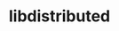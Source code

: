 ---
title: "libdistributed"
layout: cache
categories: [package, develop]
meta: {"versions": ["0.4.2"], "compilers": ["cce@=15.0.1", "gcc@=11.1.0", "gcc@=11.4.0", "oneapi@=2023.2.1"], "oss": ["rhel8", "ubuntu20.04"], "platforms": ["linux"], "targets": ["x86_64_v3", "zen4"], "stacks": ["e4s", "e4s-cray-rhel", "e4s-oneapi", "root"], "num_specs": 25, "num_specs_by_stack": {"e4s-cray-rhel": 4, "root": 25, "e4s": 15, "e4s-oneapi": 6}}
spec_details: [{"hash": "vnyyprdly3kw74qf5msu4iz6wz2bhbgp", "compiler": "cce@=15.0.1", "versions": ["0.4.2"], "os": "rhel8", "platform": "linux", "target": "zen4", "variants": ["build_system=cmake", "build_type=Release", "generator=make", "~ipo"], "stacks": ["e4s-cray-rhel", "root"], "size": "-", "tarball": "https://binaries.spack.io/develop/build_cache/linux-rhel8-zen4/cce-15.0.1/libdistributed-0.4.2/linux-rhel8-zen4-cce-15.0.1-libdistributed-0.4.2-vnyyprdly3kw74qf5msu4iz6wz2bhbgp.spack"}, {"hash": "qwjcmd4owplfdrvvh2yl5p7zgxt2hpaa", "compiler": "cce@=15.0.1", "versions": ["0.4.2"], "os": "rhel8", "platform": "linux", "target": "zen4", "variants": ["build_system=cmake", "build_type=Release", "generator=make", "~ipo"], "stacks": ["e4s-cray-rhel", "root"], "size": "-", "tarball": "https://binaries.spack.io/develop/build_cache/linux-rhel8-zen4/cce-15.0.1/libdistributed-0.4.2/linux-rhel8-zen4-cce-15.0.1-libdistributed-0.4.2-qwjcmd4owplfdrvvh2yl5p7zgxt2hpaa.spack"}, {"hash": "q4yiiv3wbl7v6bqoojljmo2ze2tqcywp", "compiler": "cce@=15.0.1", "versions": ["0.4.2"], "os": "rhel8", "platform": "linux", "target": "zen4", "variants": ["build_system=cmake", "build_type=Release", "generator=make", "~ipo"], "stacks": ["e4s-cray-rhel", "root"], "size": "-", "tarball": "https://binaries.spack.io/develop/build_cache/linux-rhel8-zen4/cce-15.0.1/libdistributed-0.4.2/linux-rhel8-zen4-cce-15.0.1-libdistributed-0.4.2-q4yiiv3wbl7v6bqoojljmo2ze2tqcywp.spack"}, {"hash": "7lko3dp7iu3slybykdujdis7i3gvjyk6", "compiler": "cce@=15.0.1", "versions": ["0.4.2"], "os": "rhel8", "platform": "linux", "target": "zen4", "variants": ["build_system=cmake", "build_type=Release", "generator=make", "~ipo"], "stacks": ["e4s-cray-rhel", "root"], "size": "-", "tarball": "https://binaries.spack.io/develop/build_cache/linux-rhel8-zen4/cce-15.0.1/libdistributed-0.4.2/linux-rhel8-zen4-cce-15.0.1-libdistributed-0.4.2-7lko3dp7iu3slybykdujdis7i3gvjyk6.spack"}, {"hash": "5izct745ay4omefkrwdcopjt4ysg4hp2", "compiler": "gcc@=11.1.0", "versions": ["0.4.2"], "os": "ubuntu20.04", "platform": "linux", "target": "x86_64_v3", "variants": ["build_system=cmake", "build_type=Release", "generator=make", "~ipo"], "stacks": ["root", "e4s"], "size": "-", "tarball": "https://binaries.spack.io/develop/build_cache/linux-ubuntu20.04-x86_64_v3/gcc-11.1.0/libdistributed-0.4.2/linux-ubuntu20.04-x86_64_v3-gcc-11.1.0-libdistributed-0.4.2-5izct745ay4omefkrwdcopjt4ysg4hp2.spack"}, {"hash": "bjzccuxrdkyyn3atsqhk3ce3kqzi5aui", "compiler": "gcc@=11.1.0", "versions": ["0.4.2"], "os": "ubuntu20.04", "platform": "linux", "target": "x86_64_v3", "variants": ["build_system=cmake", "build_type=Release", "generator=make", "~ipo"], "stacks": ["root", "e4s"], "size": "-", "tarball": "https://binaries.spack.io/develop/build_cache/linux-ubuntu20.04-x86_64_v3/gcc-11.1.0/libdistributed-0.4.2/linux-ubuntu20.04-x86_64_v3-gcc-11.1.0-libdistributed-0.4.2-bjzccuxrdkyyn3atsqhk3ce3kqzi5aui.spack"}, {"hash": "f4aikwqnht5frj5yhjxhqp4z37b7gfnf", "compiler": "gcc@=11.1.0", "versions": ["0.4.2"], "os": "ubuntu20.04", "platform": "linux", "target": "x86_64_v3", "variants": ["build_system=cmake", "build_type=Release", "generator=make", "~ipo"], "stacks": ["root", "e4s"], "size": "-", "tarball": "https://binaries.spack.io/develop/build_cache/linux-ubuntu20.04-x86_64_v3/gcc-11.1.0/libdistributed-0.4.2/linux-ubuntu20.04-x86_64_v3-gcc-11.1.0-libdistributed-0.4.2-f4aikwqnht5frj5yhjxhqp4z37b7gfnf.spack"}, {"hash": "ufetokgkhjomb6ejpofjn2pwc6mhdfjj", "compiler": "gcc@=11.1.0", "versions": ["0.4.2"], "os": "ubuntu20.04", "platform": "linux", "target": "x86_64_v3", "variants": ["build_system=cmake", "build_type=Release", "generator=make", "~ipo"], "stacks": ["root", "e4s"], "size": "-", "tarball": "https://binaries.spack.io/develop/build_cache/linux-ubuntu20.04-x86_64_v3/gcc-11.1.0/libdistributed-0.4.2/linux-ubuntu20.04-x86_64_v3-gcc-11.1.0-libdistributed-0.4.2-ufetokgkhjomb6ejpofjn2pwc6mhdfjj.spack"}, {"hash": "b6e7u2zpqwqlz7wg5gakuqyoyutp55ar", "compiler": "gcc@=11.1.0", "versions": ["0.4.2"], "os": "ubuntu20.04", "platform": "linux", "target": "x86_64_v3", "variants": ["build_system=cmake", "build_type=Release", "generator=make", "~ipo"], "stacks": ["root", "e4s"], "size": "-", "tarball": "https://binaries.spack.io/develop/build_cache/linux-ubuntu20.04-x86_64_v3/gcc-11.1.0/libdistributed-0.4.2/linux-ubuntu20.04-x86_64_v3-gcc-11.1.0-libdistributed-0.4.2-b6e7u2zpqwqlz7wg5gakuqyoyutp55ar.spack"}, {"hash": "n6q7p23blvout2eyfqno2faztdrsu3bp", "compiler": "gcc@=11.1.0", "versions": ["0.4.2"], "os": "ubuntu20.04", "platform": "linux", "target": "x86_64_v3", "variants": ["build_system=cmake", "build_type=Release", "generator=make", "~ipo"], "stacks": ["root", "e4s"], "size": "-", "tarball": "https://binaries.spack.io/develop/build_cache/linux-ubuntu20.04-x86_64_v3/gcc-11.1.0/libdistributed-0.4.2/linux-ubuntu20.04-x86_64_v3-gcc-11.1.0-libdistributed-0.4.2-n6q7p23blvout2eyfqno2faztdrsu3bp.spack"}, {"hash": "yto4ug3nubpv2sjednfpewxqchqoyg4w", "compiler": "gcc@=11.1.0", "versions": ["0.4.2"], "os": "ubuntu20.04", "platform": "linux", "target": "x86_64_v3", "variants": ["build_system=cmake", "build_type=Release", "generator=make", "~ipo"], "stacks": ["root", "e4s"], "size": "-", "tarball": "https://binaries.spack.io/develop/build_cache/linux-ubuntu20.04-x86_64_v3/gcc-11.1.0/libdistributed-0.4.2/linux-ubuntu20.04-x86_64_v3-gcc-11.1.0-libdistributed-0.4.2-yto4ug3nubpv2sjednfpewxqchqoyg4w.spack"}, {"hash": "tloe7tt3fyjivcx5u5oaudkkisthkzzy", "compiler": "gcc@=11.4.0", "versions": ["0.4.2"], "os": "ubuntu20.04", "platform": "linux", "target": "x86_64_v3", "variants": ["build_system=cmake", "build_type=Release", "generator=make", "~ipo"], "stacks": ["root", "e4s"], "size": "-", "tarball": "https://binaries.spack.io/develop/build_cache/linux-ubuntu20.04-x86_64_v3/gcc-11.4.0/libdistributed-0.4.2/linux-ubuntu20.04-x86_64_v3-gcc-11.4.0-libdistributed-0.4.2-tloe7tt3fyjivcx5u5oaudkkisthkzzy.spack"}, {"hash": "66mrvuukuhgzod2vlutjlecapa6vdzrj", "compiler": "gcc@=11.4.0", "versions": ["0.4.2"], "os": "ubuntu20.04", "platform": "linux", "target": "x86_64_v3", "variants": ["build_system=cmake", "build_type=Release", "generator=make", "~ipo"], "stacks": ["root", "e4s"], "size": "-", "tarball": "https://binaries.spack.io/develop/build_cache/linux-ubuntu20.04-x86_64_v3/gcc-11.4.0/libdistributed-0.4.2/linux-ubuntu20.04-x86_64_v3-gcc-11.4.0-libdistributed-0.4.2-66mrvuukuhgzod2vlutjlecapa6vdzrj.spack"}, {"hash": "eye7a44mjpdz26adxmp5227y2mbwe4gs", "compiler": "gcc@=11.4.0", "versions": ["0.4.2"], "os": "ubuntu20.04", "platform": "linux", "target": "x86_64_v3", "variants": ["build_system=cmake", "build_type=Release", "generator=make", "~ipo"], "stacks": ["root", "e4s"], "size": "-", "tarball": "https://binaries.spack.io/develop/build_cache/linux-ubuntu20.04-x86_64_v3/gcc-11.4.0/libdistributed-0.4.2/linux-ubuntu20.04-x86_64_v3-gcc-11.4.0-libdistributed-0.4.2-eye7a44mjpdz26adxmp5227y2mbwe4gs.spack"}, {"hash": "nzlrigdue67dou7znlkp27tu3xez75hj", "compiler": "gcc@=11.4.0", "versions": ["0.4.2"], "os": "ubuntu20.04", "platform": "linux", "target": "x86_64_v3", "variants": ["build_system=cmake", "build_type=Release", "generator=make", "~ipo"], "stacks": ["root", "e4s"], "size": "-", "tarball": "https://binaries.spack.io/develop/build_cache/linux-ubuntu20.04-x86_64_v3/gcc-11.4.0/libdistributed-0.4.2/linux-ubuntu20.04-x86_64_v3-gcc-11.4.0-libdistributed-0.4.2-nzlrigdue67dou7znlkp27tu3xez75hj.spack"}, {"hash": "75wbyf7nxxyhlav2pnoziw2ns7b5owy5", "compiler": "gcc@=11.4.0", "versions": ["0.4.2"], "os": "ubuntu20.04", "platform": "linux", "target": "x86_64_v3", "variants": ["build_system=cmake", "build_type=Release", "generator=make", "~ipo"], "stacks": ["root", "e4s"], "size": "-", "tarball": "https://binaries.spack.io/develop/build_cache/linux-ubuntu20.04-x86_64_v3/gcc-11.4.0/libdistributed-0.4.2/linux-ubuntu20.04-x86_64_v3-gcc-11.4.0-libdistributed-0.4.2-75wbyf7nxxyhlav2pnoziw2ns7b5owy5.spack"}, {"hash": "aalqk2wodrsao62badigvihkvtaibn6j", "compiler": "gcc@=11.4.0", "versions": ["0.4.2"], "os": "ubuntu20.04", "platform": "linux", "target": "x86_64_v3", "variants": ["build_system=cmake", "build_type=Release", "generator=make", "~ipo"], "stacks": ["root", "e4s"], "size": "-", "tarball": "https://binaries.spack.io/develop/build_cache/linux-ubuntu20.04-x86_64_v3/gcc-11.4.0/libdistributed-0.4.2/linux-ubuntu20.04-x86_64_v3-gcc-11.4.0-libdistributed-0.4.2-aalqk2wodrsao62badigvihkvtaibn6j.spack"}, {"hash": "dxdljfanm3kkmcap7nkm56imd3qkygfv", "compiler": "gcc@=11.4.0", "versions": ["0.4.2"], "os": "ubuntu20.04", "platform": "linux", "target": "x86_64_v3", "variants": ["build_system=cmake", "build_type=Release", "generator=make", "~ipo"], "stacks": ["root", "e4s"], "size": "-", "tarball": "https://binaries.spack.io/develop/build_cache/linux-ubuntu20.04-x86_64_v3/gcc-11.4.0/libdistributed-0.4.2/linux-ubuntu20.04-x86_64_v3-gcc-11.4.0-libdistributed-0.4.2-dxdljfanm3kkmcap7nkm56imd3qkygfv.spack"}, {"hash": "kdqcgsgjyiuphepg47riv6rn5chdkvlz", "compiler": "gcc@=11.4.0", "versions": ["0.4.2"], "os": "ubuntu20.04", "platform": "linux", "target": "x86_64_v3", "variants": ["build_system=cmake", "build_type=Release", "generator=make", "~ipo"], "stacks": ["root", "e4s"], "size": "-", "tarball": "https://binaries.spack.io/develop/build_cache/linux-ubuntu20.04-x86_64_v3/gcc-11.4.0/libdistributed-0.4.2/linux-ubuntu20.04-x86_64_v3-gcc-11.4.0-libdistributed-0.4.2-kdqcgsgjyiuphepg47riv6rn5chdkvlz.spack"}, {"hash": "lmff64g2yubfoxe4gpvk3cyinnvxskfe", "compiler": "oneapi@=2023.2.1", "versions": ["0.4.2"], "os": "ubuntu20.04", "platform": "linux", "target": "x86_64_v3", "variants": ["build_system=cmake", "build_type=Release", "generator=make", "~ipo"], "stacks": ["root", "e4s-oneapi"], "size": "-", "tarball": "https://binaries.spack.io/develop/build_cache/linux-ubuntu20.04-x86_64_v3/oneapi-2023.2.1/libdistributed-0.4.2/linux-ubuntu20.04-x86_64_v3-oneapi-2023.2.1-libdistributed-0.4.2-lmff64g2yubfoxe4gpvk3cyinnvxskfe.spack"}, {"hash": "ui2g2jp4czz2qu4f32croaccixlwd23a", "compiler": "oneapi@=2023.2.1", "versions": ["0.4.2"], "os": "ubuntu20.04", "platform": "linux", "target": "x86_64_v3", "variants": ["build_system=cmake", "build_type=Release", "generator=make", "~ipo"], "stacks": ["root", "e4s-oneapi"], "size": "-", "tarball": "https://binaries.spack.io/develop/build_cache/linux-ubuntu20.04-x86_64_v3/oneapi-2023.2.1/libdistributed-0.4.2/linux-ubuntu20.04-x86_64_v3-oneapi-2023.2.1-libdistributed-0.4.2-ui2g2jp4czz2qu4f32croaccixlwd23a.spack"}, {"hash": "llrc35mw3lgz6ukmc3jw2mrurw7vzywt", "compiler": "oneapi@=2023.2.1", "versions": ["0.4.2"], "os": "ubuntu20.04", "platform": "linux", "target": "x86_64_v3", "variants": ["build_system=cmake", "build_type=Release", "generator=make", "~ipo"], "stacks": ["root", "e4s-oneapi"], "size": "-", "tarball": "https://binaries.spack.io/develop/build_cache/linux-ubuntu20.04-x86_64_v3/oneapi-2023.2.1/libdistributed-0.4.2/linux-ubuntu20.04-x86_64_v3-oneapi-2023.2.1-libdistributed-0.4.2-llrc35mw3lgz6ukmc3jw2mrurw7vzywt.spack"}, {"hash": "sldv6e4u4uby6334n24zd5qsaifn5cym", "compiler": "oneapi@=2023.2.1", "versions": ["0.4.2"], "os": "ubuntu20.04", "platform": "linux", "target": "x86_64_v3", "variants": ["build_system=cmake", "build_type=Release", "generator=make", "~ipo"], "stacks": ["root", "e4s-oneapi"], "size": "-", "tarball": "https://binaries.spack.io/develop/build_cache/linux-ubuntu20.04-x86_64_v3/oneapi-2023.2.1/libdistributed-0.4.2/linux-ubuntu20.04-x86_64_v3-oneapi-2023.2.1-libdistributed-0.4.2-sldv6e4u4uby6334n24zd5qsaifn5cym.spack"}, {"hash": "r3jujvmfqqge2huuvgnaz3fyv2kfxd4c", "compiler": "oneapi@=2023.2.1", "versions": ["0.4.2"], "os": "ubuntu20.04", "platform": "linux", "target": "x86_64_v3", "variants": ["build_system=cmake", "build_type=Release", "generator=make", "~ipo"], "stacks": ["root", "e4s-oneapi"], "size": "-", "tarball": "https://binaries.spack.io/develop/build_cache/linux-ubuntu20.04-x86_64_v3/oneapi-2023.2.1/libdistributed-0.4.2/linux-ubuntu20.04-x86_64_v3-oneapi-2023.2.1-libdistributed-0.4.2-r3jujvmfqqge2huuvgnaz3fyv2kfxd4c.spack"}, {"hash": "rus7nmgnzorsi35ding6l33ejr7wccjr", "compiler": "oneapi@=2023.2.1", "versions": ["0.4.2"], "os": "ubuntu20.04", "platform": "linux", "target": "x86_64_v3", "variants": ["build_system=cmake", "build_type=Release", "generator=make", "~ipo"], "stacks": ["root", "e4s-oneapi"], "size": "-", "tarball": "https://binaries.spack.io/develop/build_cache/linux-ubuntu20.04-x86_64_v3/oneapi-2023.2.1/libdistributed-0.4.2/linux-ubuntu20.04-x86_64_v3-oneapi-2023.2.1-libdistributed-0.4.2-rus7nmgnzorsi35ding6l33ejr7wccjr.spack"}]
---